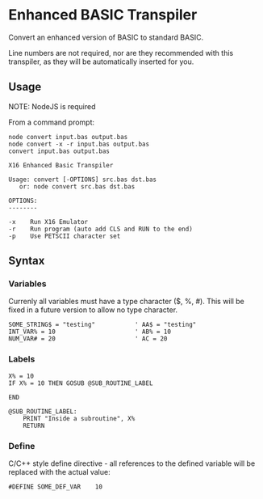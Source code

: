 # Enhanced BASIC Transpiler
 Convert an enhanced version of BASIC to standard BASIC.
 
 Line numbers are not required, nor are they recommended with this transpiler, as they will be automatically inserted for you.

## Usage
NOTE: NodeJS is required

From a command prompt:
```
node convert input.bas output.bas
node convert -x -r input.bas output.bas
convert input.bas output.bas
```

```
X16 Enhanced Basic Transpiler

Usage: convert [-OPTIONS] src.bas dst.bas
   or: node convert src.bas dst.bas

OPTIONS:
--------

-x    Run X16 Emulator
-r    Run program (auto add CLS and RUN to the end)
-p    Use PETSCII character set

```
 
## Syntax

### Variables
Currenly all variables must have a type character ($, %, #). This will be fixed in a future version to allow no type character.

```
SOME_STRING$ = "testing"           ' AA$ = "testing"
INT_VAR% = 10                      ' AB% = 10
NUM_VAR# = 20                      ' AC = 20
```


### Labels

```
X% = 10
IF X% = 10 THEN GOSUB @SUB_ROUTINE_LABEL

END

@SUB_ROUTINE_LABEL:
    PRINT "Inside a subroutine", X%
    RETURN
```

### Define

C/C++ style define directive - all references to the defined variable will be replaced with the actual value:

```
#DEFINE SOME_DEF_VAR    10
```

